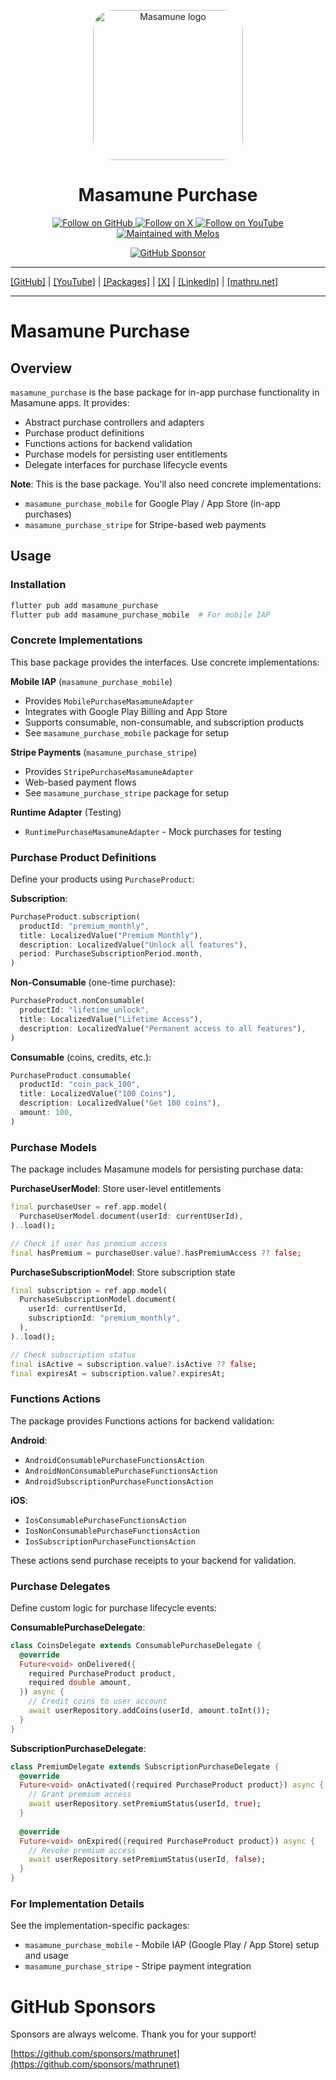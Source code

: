 <p align="center">
  <a href="https://mathru.net">
    <img width="240px" src="https://raw.githubusercontent.com/mathrunet/flutter_masamune/master/.github/images/icon.png" alt="Masamune logo" style="border-radius: 32px"s><br/>
  </a>
  <h1 align="center">Masamune Purchase</h1>
</p>

<p align="center">
  <a href="https://github.com/mathrunet">
    <img src="https://img.shields.io/static/v1?label=GitHub&message=Follow&logo=GitHub&color=333333&link=https://github.com/mathrunet" alt="Follow on GitHub" />
  </a>
  <a href="https://x.com/mathru">
    <img src="https://img.shields.io/static/v1?label=@mathru&message=Follow&logo=X&color=0F1419&link=https://x.com/mathru" alt="Follow on X" />
  </a>
  <a href="https://www.youtube.com/c/mathrunetchannel">
    <img src="https://img.shields.io/static/v1?label=YouTube&message=Follow&logo=YouTube&color=FF0000&link=https://www.youtube.com/c/mathrunetchannel" alt="Follow on YouTube" />
  </a>
  <a href="https://github.com/invertase/melos">
    <img src="https://img.shields.io/static/v1?label=maintained%20with&message=melos&color=FF1493&link=https://github.com/invertase/melos" alt="Maintained with Melos" />
  </a>
</p>

<p align="center">
  <a href="https://github.com/sponsors/mathrunet"><img src="https://img.shields.io/static/v1?label=Sponsor&message=%E2%9D%A4&logo=GitHub&color=ff69b4&link=https://github.com/sponsors/mathrunet" alt="GitHub Sponsor" /></a>
</p>

---

[[GitHub]](https://github.com/mathrunet) | [[YouTube]](https://www.youtube.com/c/mathrunetchannel) | [[Packages]](https://pub.dev/publishers/mathru.net/packages) | [[X]](https://x.com/mathru) | [[LinkedIn]](https://www.linkedin.com/in/mathrunet/) | [[mathru.net]](https://mathru.net)

---

# Masamune Purchase

## Overview

`masamune_purchase` is the base package for in-app purchase functionality in Masamune apps. It provides:
- Abstract purchase controllers and adapters
- Purchase product definitions
- Functions actions for backend validation
- Purchase models for persisting user entitlements
- Delegate interfaces for purchase lifecycle events

**Note**: This is the base package. You'll also need concrete implementations:
- `masamune_purchase_mobile` for Google Play / App Store (in-app purchases)
- `masamune_purchase_stripe` for Stripe-based web payments

## Usage

### Installation

```bash
flutter pub add masamune_purchase
flutter pub add masamune_purchase_mobile  # For mobile IAP
```

### Concrete Implementations

This base package provides the interfaces. Use concrete implementations:

**Mobile IAP** (`masamune_purchase_mobile`)
- Provides `MobilePurchaseMasamuneAdapter`
- Integrates with Google Play Billing and App Store
- Supports consumable, non-consumable, and subscription products
- See `masamune_purchase_mobile` package for setup

**Stripe Payments** (`masamune_purchase_stripe`)
- Provides `StripePurchaseMasamuneAdapter`
- Web-based payment flows
- See `masamune_purchase_stripe` package for setup

**Runtime Adapter** (Testing)
- `RuntimePurchaseMasamuneAdapter` - Mock purchases for testing

### Purchase Product Definitions

Define your products using `PurchaseProduct`:

**Subscription**:
```dart
PurchaseProduct.subscription(
  productId: "premium_monthly",
  title: LocalizedValue("Premium Monthly"),
  description: LocalizedValue("Unlock all features"),
  period: PurchaseSubscriptionPeriod.month,
)
```

**Non-Consumable** (one-time purchase):
```dart
PurchaseProduct.nonConsumable(
  productId: "lifetime_unlock",
  title: LocalizedValue("Lifetime Access"),
  description: LocalizedValue("Permanent access to all features"),
)
```

**Consumable** (coins, credits, etc.):
```dart
PurchaseProduct.consumable(
  productId: "coin_pack_100",
  title: LocalizedValue("100 Coins"),
  description: LocalizedValue("Get 100 coins"),
  amount: 100,
)
```

### Purchase Models

The package includes Masamune models for persisting purchase data:

**PurchaseUserModel**: Store user-level entitlements

```dart
final purchaseUser = ref.app.model(
  PurchaseUserModel.document(userId: currentUserId),
)..load();

// Check if user has premium access
final hasPremium = purchaseUser.value?.hasPremiumAccess ?? false;
```

**PurchaseSubscriptionModel**: Store subscription state

```dart
final subscription = ref.app.model(
  PurchaseSubscriptionModel.document(
    userId: currentUserId,
    subscriptionId: "premium_monthly",
  ),
)..load();

// Check subscription status
final isActive = subscription.value?.isActive ?? false;
final expiresAt = subscription.value?.expiresAt;
```

### Functions Actions

The package provides Functions actions for backend validation:

**Android**:
- `AndroidConsumablePurchaseFunctionsAction`
- `AndroidNonConsumablePurchaseFunctionsAction`
- `AndroidSubscriptionPurchaseFunctionsAction`

**iOS**:
- `IosConsumablePurchaseFunctionsAction`
- `IosNonConsumablePurchaseFunctionsAction`
- `IosSubscriptionPurchaseFunctionsAction`

These actions send purchase receipts to your backend for validation.

### Purchase Delegates

Define custom logic for purchase lifecycle events:

**ConsumablePurchaseDelegate**:
```dart
class CoinsDelegate extends ConsumablePurchaseDelegate {
  @override
  Future<void> onDelivered({
    required PurchaseProduct product,
    required double amount,
  }) async {
    // Credit coins to user account
    await userRepository.addCoins(userId, amount.toInt());
  }
}
```

**SubscriptionPurchaseDelegate**:
```dart
class PremiumDelegate extends SubscriptionPurchaseDelegate {
  @override
  Future<void> onActivated({required PurchaseProduct product}) async {
    // Grant premium access
    await userRepository.setPremiumStatus(userId, true);
  }
  
  @override
  Future<void> onExpired({required PurchaseProduct product}) async {
    // Revoke premium access
    await userRepository.setPremiumStatus(userId, false);
  }
}
```

### For Implementation Details

See the implementation-specific packages:
- `masamune_purchase_mobile` - Mobile IAP (Google Play / App Store) setup and usage
- `masamune_purchase_stripe` - Stripe payment integration

# GitHub Sponsors

Sponsors are always welcome. Thank you for your support!

[https://github.com/sponsors/mathrunet](https://github.com/sponsors/mathrunet)